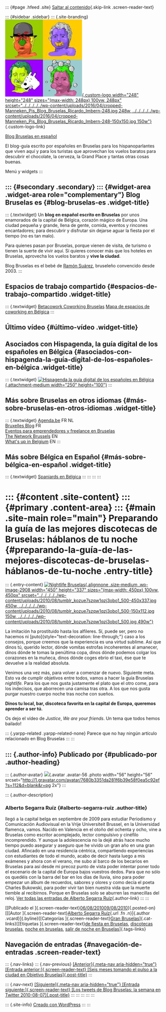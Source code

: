::: {#page .hfeed .site}
[Saltar al
contenido](../../../../../index.html?p=2907#content){.skip-link
.screen-reader-text}

::: {#sidebar .sidebar}
::: {.site-branding}
[![](../../../../../wp-content/uploads/2016/04/cropped-Manneken_Pis_Blog_Bruselas_Ricardo_Imbern-248.jpg){.custom-logo
width="248" height="248" sizes="(max-width: 248px) 100vw, 248px"
srcset="../../../../../wp-content/uploads/2016/04/cropped-Manneken_Pis_Blog_Bruselas_Ricardo_Imbern-248.jpg 248w, ../../../../../wp-content/uploads/2016/04/cropped-Manneken_Pis_Blog_Bruselas_Ricardo_Imbern-248-150x150.jpg 150w"}](../../../../../index.html){.custom-logo-link}

[Blog Bruselas en español](../../../../../index.html)

El blog-guía escrito por españoles en Bruselas para los hispanoparlantes
que viven aquí y para los turistas que aprovechan los vuelos baratos
para descubrir el chocolate, la cerveza, la Grand Place y tantas otras
cosas buenas.

Menú y widgets
:::

::: {#secondary .secondary}
::: {#widget-area .widget-area role="complementary"}
Blog Bruselas es {#blog-bruselas-es .widget-title}
----------------

::: {.textwidget}
Un **blog en español escrito en Bruselas** por unos enamorados de la
capital de Bélgica, corazón mágico de Europa. Una ciudad pequeña y
grande, llena de gente, comida, eventos y rincones encantadores; para
descubrir y disfrutar sin dejarse aguar la fiesta por el tiempo (no es
tan malo).

Para quienes pasan por Bruselas, porque vienen de visita, de turismo o
tienen la suerte de vivir aquí. Sí quieres conocer más que los hoteles
en Bruselas, aprovecha los vuelos baratos y **vive la ciudad**.

Blog Bruselas es el bebé de [Ramón Suárez](http://www.ramonsuarez.com),
bruseleño convencido desde 2003.
:::

Espacios de trabajo compartido {#espacios-de-trabajo-compartido .widget-title}
------------------------------

::: {.textwidget}
[Betacowork Coworking Bruselas](http://www.betacowork.com) [Mapa de
espacios de coworking en Bélgica](http://coworkingbelgium.com)
:::

Último vídeo {#último-vídeo .widget-title}
------------

Asociados con Hispagenda, la guía digital de los españoles en Bélgica {#asociados-con-hispagenda-la-guía-digital-de-los-españoles-en-bélgica .widget-title}
---------------------------------------------------------------------

::: {.textwidget}
[![Hispagenda,la guía digital de los españoles en
Bélgica](../../../../../wp-content/uploads/2010/04/Hispagenda-250px.gif "Hispagenda, la guía digital de los españoles en Bélgica"){.attachment-medium
width="250" height="100"}](http://www.hispagenda.com)
:::

Más sobre Bruselas en otros idiomas {#más-sobre-bruselas-en-otros-idiomas .widget-title}
-----------------------------------

::: {.textwidget}
[Agenda.be](http://www.agenda.be) FR NL\
[Bruxelles Blog](http://www.bxlblog.be/) FR\
[Eventos para emprendedores y freelance en
Bruselas](http://www.betacowork.com/events/)\
[The Network
Brussels](http://groups.yahoo.com/group/TheNetworkBrussels/) EN\
[What\'s up in Belgium](http://www.whatsupin.be/) EN
:::

Más sobre Bélgica en Español {#más-sobre-bélgica-en-español .widget-title}
----------------------------

::: {.textwidget}
[Spaniards en Bélgica](http://www.spaniards.es/paises/belgica)
:::
:::
:::
:::

::: {#content .site-content}
::: {#primary .content-area}
::: {#main .site-main role="main"}
Preparando la guía de las mejores discotecas de Bruselas: háblanos de tu noche {#preparando-la-guía-de-las-mejores-discotecas-de-bruselas-háblanos-de-tu-noche .entry-title}
==============================================================================

::: {.entry-content}
[![Nightlife
Bruselas](../../../../../wp-content/uploads/2010/08/tumblr_kozue7szqw1qzj3obo1_500-450x337.jpg){.alignnone
.size-medium .wp-image-2908 width="450" height="337"
sizes="(max-width: 450px) 100vw, 450px"
srcset="../../../../../wp-content/uploads/2010/08/tumblr_kozue7szqw1qzj3obo1_500-450x337.jpg 450w, ../../../../../wp-content/uploads/2010/08/tumblr_kozue7szqw1qzj3obo1_500-150x112.jpg 150w, ../../../../../wp-content/uploads/2010/08/tumblr_kozue7szqw1qzj3obo1_500.jpg 490w"}](http://ffffound.com/image/37d0280b464f170d1c30a9f8088e1ecf3c349232)

La imitación ha prostituido hasta los alfileres. Sí, puede ser, pero no
hacemos ni [puto]{style="text-decoration: line-through;"} caso a los
consejos, porque creemos que la experiencia es una virtud sublime. Así
que dinos tú, querido lector, dónde vomitas estrofas incoherentes al
amanecer, dinos dónde te tomas la penúltima copa, dinos dónde podemos
colgar los corazones en la muñeca, dinos dónde coges ebrio el taxi, ése
que te devuelve a la realidad absoluta.

Venimos una vez más, para volver a comenzar de nuevo. Siguiente meta.
Esto va de cumplir objetivos entre todos, vamos a hacer la guía Bruselas
*nightlife.* Para los que nos gusta justamente el plato que el otro
come, para los indecisos, que aborrecen una camisa tras otra. A los que
nos gusta purgar nuestro cuerpo noche tras noche con sueños.

**Dinos tu local, bar, discoteca favorita en la capital de Europa,
queremos aprender a ser tú.**

Os dejo el vídeo de *Justice*, *We are your friends*. Un tema que todos
hemos bailado!

::: {.yarpp-related .yarpp-related-none}
Parece que no hay ningún artículo relacionado en Blog Bruselas
:::
:::

::: {.author-info}
Publicado por {#publicado-por .author-heading}
-------------

::: {.author-avatar}
![](http://1.gravatar.com/avatar/7680b3351da281f6b39e58f0ea5c92ef?s=56&d=blank&r=pg){.avatar
.avatar-56 .photo width="56" height="56"
srcset="http://1.gravatar.com/avatar/7680b3351da281f6b39e58f0ea5c92ef?s=112&d=blank&r=pg 2x"}
:::

::: {.author-description}
### Alberto Segarra Ruíz {#alberto-segarra-ruíz .author-title}

llegó a la capital belga en septiembre de 2009 para estudiar Periodismo
y Comunicación Audiovisual en la Vrije Universiteit Brussel, en la
Universidad flamenca, vamos. Nacido en Valencia en el otoño del ochenta
y ocho, vine a Bruselas como escritor acomplejado, lector compulsivo y
cinéfilo incomprendido. Y aunque la adolescencia no la dejé atrás hace
mucho tiempo puedo asegurar y aseguro que he vivido un gran año en una
gran ciudad. Afincado en una residencia céntrica, compartiendo
experiencias con estudiantes de todo el mundo, acabo de decir hasta
luego a mis exámenes y ahora con el verano, me subo al barco de los
becarios en Bruselas para así desde mi precoz punto de vista poder
intentar poner todo el escenario de la capital de Europa bajos vuestros
dedos. Para que no sólo os quedéis con la barra del bar en los días de
lluvia, sino para poder empezar un álbum de recuerdos, sabores y olores
y como decía el poeta Charles Bukowski, para poder vivir tan bien
nuestra vida que la muerte tiemble al recibirnos. Porque en Bruselas
solo se aburren las manecillas del reloj. [Ver todas las entradas de
Alberto Segarra
Ruíz](../../../../author/albertosegarraruiz/index.html){.author-link}
:::
:::

[[Publicado el
]{.screen-reader-text}[06/08/201009/08/2010](../../../../../index.html?p=2907)]{.posted-on}[[[Autor
]{.screen-reader-text}[Alberto Segarra
Ruíz](../../../../author/albertosegarraruiz/index.html){.url .fn
.n}]{.author .vcard}]{.byline}[[Categorías ]{.screen-reader-text}[Gran
Bruselas](../../../../category/gran-bruselas/index.html)]{.cat-links}[[Etiquetas
]{.screen-reader-text}[de fiesta en
Bruselas](../../../../tag/de-fiesta-en-bruselas/index.html), [discotecas
bruselas](../../../../tag/discotecas-bruselas/index.html), [noche en
bruselas](../../../../tag/noche-en-bruselas/index.html), [salir de noche
en
Bruselas](../../../../tag/salir-de-noche-en-bruselas/index.html)]{.tags-links}

Navegación de entradas {#navegación-de-entradas .screen-reader-text}
----------------------

::: {.nav-links}
::: {.nav-previous}
[[Anterior]{.meta-nav aria-hidden="true"} [Entrada
anterior:]{.screen-reader-text} [Seis meses tomando el pulso a la ciudad
en Objetivo Bruselas]{.post-title}](../../../../../index.html?p=2895)
:::

::: {.nav-next}
[[Siguiente]{.meta-nav aria-hidden="true"} [Entrada
siguiente:]{.screen-reader-text} [Los tweets de Blog Bruselas: la semana
en Twitter 2010-08-07]{.post-title}](../../../../../index.html?p=2915)
:::
:::
:::
:::
:::

::: {.site-info}
[Creado con WordPress](https://es.wordpress.org/)
:::
:::
